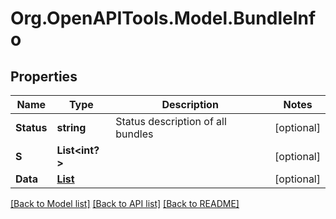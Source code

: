 # Org.OpenAPITools.Model.BundleInfo

## Properties

Name | Type | Description | Notes
------------ | ------------- | ------------- | -------------
**Status** | **string** | Status description of all bundles | [optional] 
**S** | **List<int?>** |  | [optional] 
**Data** | [**List<BundleData>**](BundleData.md) |  | [optional] 

[[Back to Model list]](../README.md#documentation-for-models) [[Back to API list]](../README.md#documentation-for-api-endpoints) [[Back to README]](../README.md)

